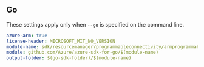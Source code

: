 ## Go

These settings apply only when `--go` is specified on the command line.

```yaml $(go) && $(track2)
azure-arm: true
license-header: MICROSOFT_MIT_NO_VERSION
module-name: sdk/resourcemanager/programmableconnectivity/armprogrammableconnectivity
module: github.com/Azure/azure-sdk-for-go/$(module-name)
output-folder: $(go-sdk-folder)/$(module-name)
```
